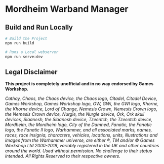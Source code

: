 # Mordheim Warband Manager

## Build and Run Locally

```bash
# Build the Project
npm run build

# Runs a Local webserver
npm run serve:dev
```
## Legal Disclaimer

__This project is completely unofficial and in no way endorsed by Games Workshop.__

*Cathay, Chaos, the Chaos device, the Chaos logo, Citadel, Citadel Device, Games Workshop, Games Workshop logo, GW, GWI, the GWI logo, Khorne, the Khorne device, Lord of Change, Nemesis Crown, Nemesis Crown logo, the Nemesis Crown device, Nurgle, the Nurgle device, Ork, Ork skull devices, Slaanesh, the Slaanesh device, Tzeentch, the Tzeentch device, Mordheim, the Mordheim logo, City of the Damned, Fanatic, the Fanatic logo, the Fanatic II logo, Warhammer, and all associated marks, names, races, race insignia, characters, vehicles, locations, units, illustrations and images from the Warhammer universe, are either ®, TM and/or © Games Workshop Ltd 2000-2018, variably registered in the UK and other countries around the world. Used without permission. No challenge to their status intended. All Rights Reserved to their respective owners.*
